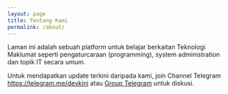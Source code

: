 ```yaml
---
layout: page
title: Tentang Kami
permalink: /about/
---
```


Laman ini adalah sebuah platform untuk belajar berkaitan Teknologi Maklumat seperti pengaturcaraan (programming), system administration dan topik IT secara umum.

Untuk mendapatkan update terkini daripada kami, join Channel Telegram <a href="https://telegram.me/devkini">https://telegram.me/devkini</a> atau [Group Telegram](https://telegram.me/joinchat/ACIF0AHECE3dGeOPeqM8zw) untuk diskusi.

